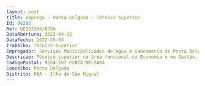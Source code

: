 ```yaml
--- 
layout: post
title: Emprego - Ponta Delgada - Técnico Superior
Id: 96205
Ref: OE202204/0706
DataAbertura: 2022-04-22
DataFecho: 2022-05-09
Trabalho: Técnico Superior
Empregador: Serviços Municipalizados de Água e Saneamento de Ponta Delgada
Descricao: Técnico superior na área funcional da Economia e ou Gestão, com as seguintes funções específicas  •	Manter organizada a contabilidade e efetuar todo o movimento e escrituração de acordo com as normas legais aplicáveis  •	Colaborar na atividade das áreas financeira e contabilística, levando à prática as orientações superiormente definidas •	Supervisionar a arrecadação das receitas e o pagamento das despesas autorizadas •	Colaborar na elaboração das grandes opções do plano, orçamento e outros documentos previsionais e de prestação de contas em estrita cooperação com o Chefe da Divisão Administrativa e Financeira •	Propor medidas que visem melhorar a eficácia da unidade orgânica •	Executar estatísticas, análises ou informações sobre contabilidade de custos •	Elaborar e divulgar relatórios periódicos sobre a evolução geral dos custos proveitos.
CodigoPostal: 9504-507 PONTA DELGADA
Concelho: Ponta Delgada
Distrito: RAA - Ilha de São Miguel
--- 
```


